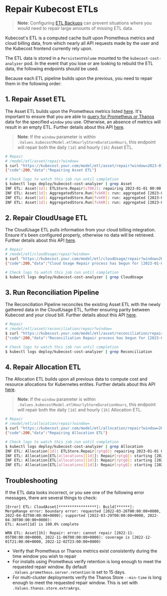# Repair Kubecost ETLs

> **Note**: Configuring [ETL Backups](etl-backup.md) can prevent situations where you would need to repair large amounts of missing ETL data.

Kubecost's ETL is a computed cache built upon Prometheus metrics and cloud billing data, from which nearly all API requests made by the user and the Kubecost frontend currently rely upon.

The ETL data is stored in a `PersistentVolume` mounted to the `kubecost-cost-analyzer` pod. In the event that you lose or are looking to rebuild the ETL data, the following endpoints should be used.

Because each ETL pipeline builds upon the previous, you need to repair them in the following order:

## 1. Repair Asset ETL

The Asset ETL builds upon the Prometheus metrics listed [here](user-metrics.md). It's important to ensure that you are able to [query for Prometheus or Thanos](prometheus.md) data for the specified `window` you use. Otherwise, an absence of metrics will result in an empty ETL. Further details about this API [here](diagnostics.md).

> **Note**: If the `window` parameter is within `.Values.kubecostModel.etlHourlyStoreDurationHours`, this endpoint will repair both the daily `[1d]` and hourly `[1h]` Asset ETL.

```bash
# Repair
# /model/etl/asset/repair?window=
$ curl "https://kubecost.your.com/model/etl/asset/repair?window=2023-01-01T00:00:00Z,2023-01-04T00:00:00Z"
{"code":200,"data":"Repairing Asset ETL"}

# Check logs to watch this job run until completion
$ kubectl logs deploy/kubecost-cost-analyzer | grep Asset
INF ETL: Asset[1d]: ETLStore.Repair[cfDKJ]: repairing 2023-01-01 00:00:00 +0000 UTC, 2023-01-04 00:00:00 +0000 UTC
INF ETL: Asset[1d]: AggregatedStore.Run[fvkKR]: run: aggregated [2023-01-01T00:00:00+0000, 2023-01-02T00:00:00+0000) from 19 to 3 in 68.417µs
INF ETL: Asset[1d]: AggregatedStore.Run[fvkKR]: run: aggregated [2023-01-02T00:00:00+0000, 2023-01-03T00:00:00+0000) from 19 to 3 in 68.417µs
INF ETL: Asset[1d]: AggregatedStore.Run[fvkKR]: run: aggregated [2023-01-03T00:00:00+0000, 2023-01-04T00:00:00+0000) from 19 to 3 in 68.417µs
```

## 2. Repair CloudUsage ETL

The CloudUsage ETL pulls information from your cloud billing integration. Ensure it's been configured properly, otherwise no data will be retrieved. Further details about this API [here](cloud-integration.md).

```bash
# Repair
# /model/etl/cloudUsage/repair?window=
$ curl "https://kubecost.your.com/model/etl/cloudUsage/repair?window=2023-01-01T00:00:00Z,2023-01-04T00:00:00Z"
{"code":200,"data":"Cloud Usage Repair process has begun for [2023-01-01T00:00:00+0000, 2023-01-04T00:00:00+0000) for all providers"}

# Check logs to watch this job run until completion
$ kubectl logs deploy/kubecost-cost-analyzer | grep CloudUsage
```

## 3. Run Reconciliation Pipeline

The Reconciliation Pipeline reconciles the existing Asset ETL with the newly gathered data in the CloudUsage ETL, further ensuring parity between Kubecost and your cloud bill. Further details about this API [here](cloud-integration.md).

```bash
# Repair
# /model/etl/asset/reconciliation/repair?window=
$ curl "https://kubecost.your.com/model/etl/asset/reconciliation/repair?window=2023-01-01T00:00:00Z,2023-01-04T00:00:00Z"
{"code":200,"data":"Reconciliation Repair process has begun for [2023-01-01T00:00:00+0000, 2023-01-04T00:00:00+0000) for all providers"}

# Check logs to watch this job run until completion
$ kubectl logs deploy/kubecost-cost-analyzer | grep Reconciliation
```

## 4. Repair Allocation ETL

The Allocation ETL builds upon all previous data to compute cost and resource allocations for Kubernetes entites. Further details about this API [here](diagnostics.md).

> **Note**: If the `window` parameter is within `.Values.kubecostModel.etlHourlyStoreDurationHours`, this endpoint will repair both the daily `[1d]` and hourly `[1h]` Allocation ETL.

```bash
# Repair
# /model/etl/allocation/repair?window=
$ curl "https://kubecost.your.com/model/etl/allocation/repair?window=2023-01-01T00:00:00Z,2023-01-04T00:00:00Z"
{"code":200,"data":"Repairing Allocation ETL"}

# Check logs to watch this job run until completion
$ kubectl logs deploy/kubecost-cost-analyzer | grep Allocation
INF ETL: Allocation[1d]: ETLStore.Repair[rptgQ]: repairing 2023-01-01 00:00:00 +0000 UTC, 2023-01-04 00:00:00 +0000 UTC
INF ETL: Allocation[ETL[allocations][1d]]: Repair[rptgQ]: starting [2023-01-01T00:00:00+0000, 2023-01-02T00:00:00+0000)
INF ETL: Allocation[ETL[allocations][1d]]: Repair[rptgQ]: starting [2023-01-02T00:00:00+0000, 2023-01-03T00:00:00+0000)
INF ETL: Allocation[ETL[allocations][1d]]: Repair[rptgQ]: starting [2023-01-03T00:00:00+0000, 2023-01-04T00:00:00+0000)
```

## Troubleshooting

If the ETL data looks incorrect, or you see one of the following error messages, there are several things to check:

```
[Error] ETL: CloudAsset[*****************]: Build[******]: 
MergeRange error: boundary error: requested [2022-03-26T00:00:00+0000, 2022-04-02T00:00:00+0000); supported [2022-03-29T00:00:00+0000, 2022-04-30T00:00:00+0000): 
ETL: Asset[1d] is 100.0% complete
```

```
WRN ETL: Asset[1h]: Repair: error: cannot repair [2022-11-05T00:00:00+0000, 2022-11-06T00:00:00+0000): coverage is [2022-12-01T21:00:00+0000, 2022-12-02T23:00:00+0000)
```

* Verify that Prometheus or Thanos metrics exist consistently during the time window you wish to repair
* For installs using Prometheus verify retention is long enough to meet the requested repair window. By default `.Values.prometheus.server.retention` is set to 15 days.
* For multi-cluster deployments verify the Thanos Store `--min-time` is long enough to meet the requested repair window. This is set with `.Values.thanos.store.extraArgs`.
